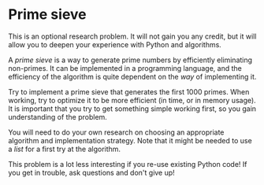 # Prime sieve

This is an optional research problem. It will not gain you any credit, but it will allow you to deepen your experience with Python and algorithms.

A *prime sieve* is a way to generate prime numbers by efficiently eliminating non-primes. It can be implemented in a programming language, and the efficiency of the algorithm is quite dependent on the *way* of implementing it.

Try to implement a prime sieve that generates the first 1000 primes. When working, try to optimize it to be more efficient (in time, or in memory usage). It is important that you try to get something simple working first, so you gain understanding of the problem.

You will need to do your own research on choosing an appropriate algorithm and implementation strategy. Note that it might be needed to use a *list* for a first try at the algorithm.

This problem is a lot less interesting if you re-use existing Python code! If you get in trouble, ask questions and don't give up!
